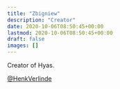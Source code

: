 ```yaml
---
title: "Zbigniew"
description: "Creator"
date: 2020-10-06T08:50:45+00:00
lastmod: 2020-10-06T08:50:45+00:00
draft: false
images: []
---
```


Creator of Hyas.

[@HenkVerlinde](https://twitter.com/henkverlinde)
